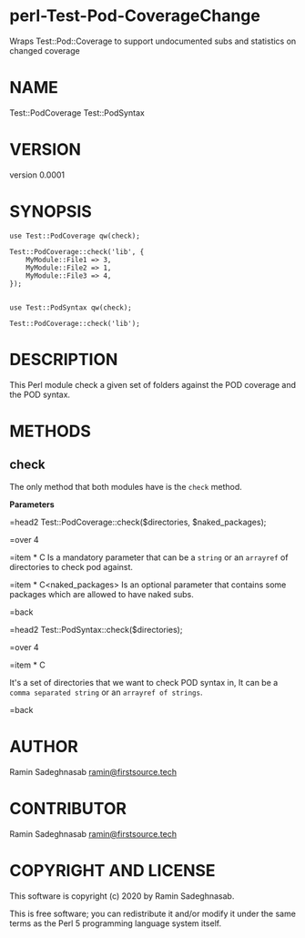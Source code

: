 # perl-Test-Pod-CoverageChange
Wraps Test::Pod::Coverage to support undocumented subs and statistics on changed coverage

# NAME

Test::PodCoverage
Test::PodSyntax

# VERSION

version 0.0001

# SYNOPSIS

    use Test::PodCoverage qw(check);

    Test::PodCoverage::check('lib', {
        MyModule::File1 => 3,
        MyModule::File2 => 1,
        MyModule::File3 => 4,
    });
    

    use Test::PodSyntax qw(check);

    Test::PodCoverage::check('lib');

# DESCRIPTION

This Perl module check a given set of folders against the POD coverage and the POD syntax.

# METHODS

## check

The only method that both modules have is the `check` method.

**Parameters**

=head2 Test::PodCoverage::check($directories, $naked_packages);

=over 4

=item * C<directories> Is a mandatory parameter that can be a `string` or an `arrayref` of directories to check pod against.

=item * C<naked_packages> Is an optional parameter that contains some packages which are allowed to have naked subs.

=back

=head2 Test::PodSyntax::check($directories);

=over 4

=item * C<directories>

It's a set of directories that we want to check POD syntax in,
It can be a `comma separated string` or an `arrayref of strings`.

=back

# AUTHOR

Ramin Sadeghnasab <ramin@firstsource.tech>

# CONTRIBUTOR

Ramin Sadeghnasab <ramin@firstsource.tech>

# COPYRIGHT AND LICENSE

This software is copyright (c) 2020 by Ramin Sadeghnasab.

This is free software; you can redistribute it and/or modify it under
the same terms as the Perl 5 programming language system itself.
